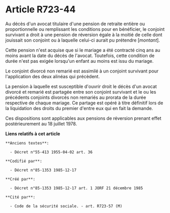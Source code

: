 # Article R723-44

Au décès d'un avocat titulaire d'une pension de retraite entière ou proportionnelle ou remplissant les conditions pour en
bénéficier, le conjoint survivant a droit à une pension de réversion égale à la moitié de celle dont jouissait son conjoint
ou à laquelle celui-ci aurait pu prétendre [*montant*]. 

Cette pension n'est acquise que si le mariage a été contracté cinq ans au moins avant la date du décès de l'avocat.
Toutefois, cette condition de durée n'est pas exigée lorsqu'un enfant au moins est issu du mariage. 

Le conjoint divorcé non remarié est assimilé à un conjoint survivant pour l'application des deux alinéas qui précèdent. 

La pension à laquelle est susceptible d'ouvrir droit le décès d'un avocat divorcé et remarié est partagée entre son conjoint
survivant et le ou les précédents conjoints divorcés non remariés au prorata de la durée respective de chaque mariage. Ce
partage est opéré à titre définitif lors de la liquidation des droits du premier d'entre eux qui en fait la demande. 

Ces dispositions sont applicables aux pensions de réversion prenant effet postérieurement au 18 juillet 1978.

**Liens relatifs à cet article**

	**Anciens textes**:

	  - Décret n°55-413 1955-04-02 art. 36

	**Codifié par**:

	  - Décret n°85-1353 1985-12-17

	**Créé par**:

	  - Décret n°85-1353 1985-12-17 art. 1 JORF 21 décembre 1985

	**Cité par**:

	  - Code de la sécurité sociale. - art. R723-57 (M)
